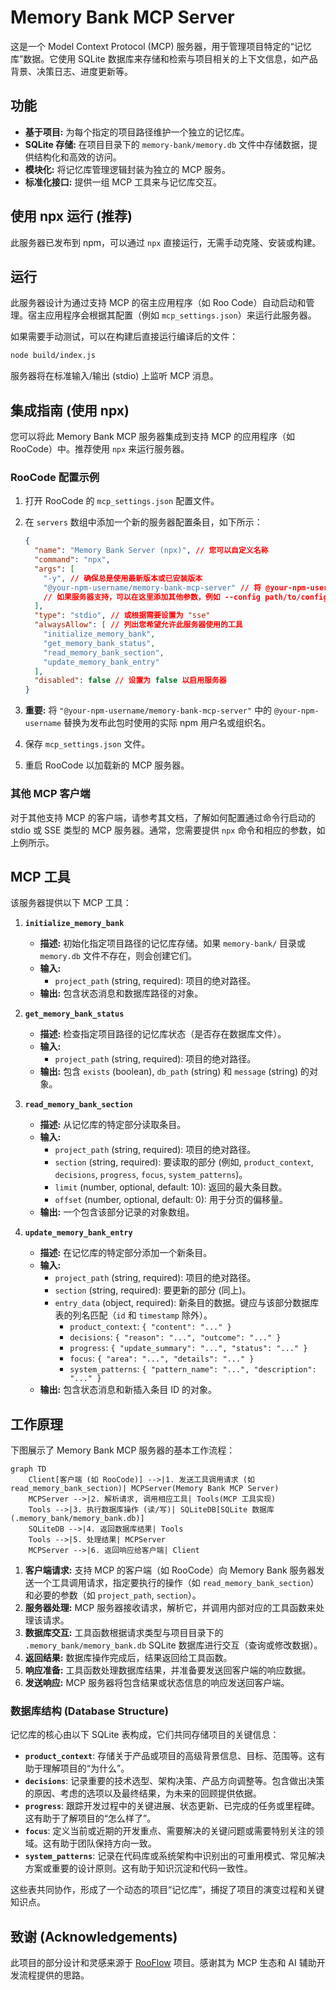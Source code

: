 # Memory Bank MCP Server

这是一个 Model Context Protocol (MCP) 服务器，用于管理项目特定的“记忆库”数据。它使用 SQLite 数据库来存储和检索与项目相关的上下文信息，如产品背景、决策日志、进度更新等。

## 功能

*   **基于项目:** 为每个指定的项目路径维护一个独立的记忆库。
*   **SQLite 存储:** 在项目目录下的 `memory-bank/memory.db` 文件中存储数据，提供结构化和高效的访问。
*   **模块化:** 将记忆库管理逻辑封装为独立的 MCP 服务。
*   **标准化接口:** 提供一组 MCP 工具来与记忆库交互。

## 使用 npx 运行 (推荐)

此服务器已发布到 npm，可以通过 `npx` 直接运行，无需手动克隆、安装或构建。

## 运行

此服务器设计为通过支持 MCP 的宿主应用程序（如 Roo Code）自动启动和管理。宿主应用程序会根据其配置（例如 `mcp_settings.json`）来运行此服务器。

如果需要手动测试，可以在构建后直接运行编译后的文件：

```bash
node build/index.js
```

服务器将在标准输入/输出 (stdio) 上监听 MCP 消息。

## 集成指南 (使用 npx)

您可以将此 Memory Bank MCP 服务器集成到支持 MCP 的应用程序（如 RooCode）中。推荐使用 `npx` 来运行服务器。

### RooCode 配置示例

1.  打开 RooCode 的 `mcp_settings.json` 配置文件。
2.  在 `servers` 数组中添加一个新的服务器配置条目，如下所示：

    ```json
    {
      "name": "Memory Bank Server (npx)", // 您可以自定义名称
      "command": "npx",
      "args": [
        "-y", // 确保总是使用最新版本或已安装版本
        "@your-npm-username/memory-bank-mcp-server" // 将 @your-npm-username 替换为实际的 npm 用户名或组织名
        // 如果服务器支持，可以在这里添加其他参数，例如 --config path/to/config.json
      ],
      "type": "stdio", // 或根据需要设置为 "sse"
      "alwaysAllow": [ // 列出您希望允许此服务器使用的工具
        "initialize_memory_bank",
        "get_memory_bank_status",
        "read_memory_bank_section",
        "update_memory_bank_entry"
      ],
      "disabled": false // 设置为 false 以启用服务器
    }
    ```
3.  **重要:** 将 `"@your-npm-username/memory-bank-mcp-server"` 中的 `@your-npm-username` 替换为发布此包时使用的实际 npm 用户名或组织名。
4.  保存 `mcp_settings.json` 文件。
5.  重启 RooCode 以加载新的 MCP 服务器。

### 其他 MCP 客户端

对于其他支持 MCP 的客户端，请参考其文档，了解如何配置通过命令行启动的 stdio 或 SSE 类型的 MCP 服务器。通常，您需要提供 `npx` 命令和相应的参数，如上例所示。

## MCP 工具

该服务器提供以下 MCP 工具：

1.  **`initialize_memory_bank`**
    *   **描述:** 初始化指定项目路径的记忆库存储。如果 `memory-bank/` 目录或 `memory.db` 文件不存在，则会创建它们。
    *   **输入:**
        *   `project_path` (string, required): 项目的绝对路径。
    *   **输出:** 包含状态消息和数据库路径的对象。

2.  **`get_memory_bank_status`**
    *   **描述:** 检查指定项目路径的记忆库状态（是否存在数据库文件）。
    *   **输入:**
        *   `project_path` (string, required): 项目的绝对路径。
    *   **输出:** 包含 `exists` (boolean), `db_path` (string) 和 `message` (string) 的对象。

3.  **`read_memory_bank_section`**
    *   **描述:** 从记忆库的特定部分读取条目。
    *   **输入:**
        *   `project_path` (string, required): 项目的绝对路径。
        *   `section` (string, required): 要读取的部分 (例如, `product_context`, `decisions`, `progress`, `focus`, `system_patterns`)。
        *   `limit` (number, optional, default: 10): 返回的最大条目数。
        *   `offset` (number, optional, default: 0): 用于分页的偏移量。
    *   **输出:** 一个包含该部分记录的对象数组。

4.  **`update_memory_bank_entry`**
    *   **描述:** 在记忆库的特定部分添加一个新条目。
    *   **输入:**
        *   `project_path` (string, required): 项目的绝对路径。
        *   `section` (string, required): 要更新的部分 (同上)。
        *   `entry_data` (object, required): 新条目的数据。键应与该部分数据库表的列名匹配（`id` 和 `timestamp` 除外）。
            *   `product_context`: `{ "content": "..." }`
            *   `decisions`: `{ "reason": "...", "outcome": "..." }`
            *   `progress`: `{ "update_summary": "...", "status": "..." }`
            *   `focus`: `{ "area": "...", "details": "..." }`
            *   `system_patterns`: `{ "pattern_name": "...", "description": "..." }`
    *   **输出:** 包含状态消息和新插入条目 ID 的对象。

## 工作原理

下图展示了 Memory Bank MCP 服务器的基本工作流程：

```mermaid
graph TD
    Client[客户端 (如 RooCode)] -->|1. 发送工具调用请求 (如 read_memory_bank_section)| MCPServer(Memory Bank MCP Server)
    MCPServer -->|2. 解析请求, 调用相应工具| Tools(MCP 工具实现)
    Tools -->|3. 执行数据库操作 (读/写)| SQLiteDB[SQLite 数据库 (.memory_bank/memory_bank.db)]
    SQLiteDB -->|4. 返回数据库结果| Tools
    Tools -->|5. 处理结果| MCPServer
    MCPServer -->|6. 返回响应给客户端| Client
```

1.  **客户端请求:** 支持 MCP 的客户端（如 RooCode）向 Memory Bank 服务器发送一个工具调用请求，指定要执行的操作（如 `read_memory_bank_section`）和必要的参数（如 `project_path`, `section`）。
2.  **服务器处理:** MCP 服务器接收请求，解析它，并调用内部对应的工具函数来处理该请求。
3.  **数据库交互:** 工具函数根据请求类型与项目目录下的 `.memory_bank/memory_bank.db` SQLite 数据库进行交互（查询或修改数据）。
4.  **返回结果:** 数据库操作完成后，结果返回给工具函数。
5.  **响应准备:** 工具函数处理数据库结果，并准备要发送回客户端的响应数据。
6.  **发送响应:** MCP 服务器将包含结果或状态信息的响应发送回客户端。

### 数据库结构 (Database Structure)

记忆库的核心由以下 SQLite 表构成，它们共同存储项目的关键信息：

*   **`product_context`**: 存储关于产品或项目的高级背景信息、目标、范围等。这有助于理解项目的“为什么”。
*   **`decisions`**: 记录重要的技术选型、架构决策、产品方向调整等。包含做出决策的原因、考虑的选项以及最终结果，为未来的回顾提供依据。
*   **`progress`**: 跟踪开发过程中的关键进展、状态更新、已完成的任务或里程碑。这有助于了解项目的“怎么样了”。
*   **`focus`**: 定义当前或近期的开发重点、需要解决的关键问题或需要特别关注的领域。这有助于团队保持方向一致。
*   **`system_patterns`**: 记录在代码库或系统架构中识别出的可重用模式、常见解决方案或重要的设计原则。这有助于知识沉淀和代码一致性。

这些表共同协作，形成了一个动态的项目“记忆库”，捕捉了项目的演变过程和关键知识点。

## 致谢 (Acknowledgements)

此项目的部分设计和灵感来源于 [RooFlow](https://github.com/GreatScottyMac/RooFlow) 项目。感谢其为 MCP 生态和 AI 辅助开发流程提供的思路。
